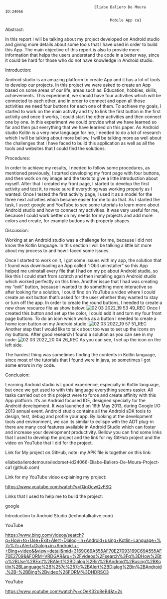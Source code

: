                                             Eliabe Baliero De Moura  ID:24066  

                                                   Mobile App ca1

Abstract: 

In this report I will be talking about my project developed on Android studio and giving more details about some tools that I have used in order to build this App. The main objective of this report is also to provide more information that helps the users understand the code in a better way, since it could be hard for those who do not have knowledge in Android studio.  

Introduction: 

Android studio is an amazing platform to create App and it has a lot of tools to develop our projects. In this project we were asked to create an App based on some areas of our life, areas such as: Education, hobbies, skills, achievements. This experiment, we should have four activities which will be connected to each other, and in order to connect and open all those activities we need four buttons for each one of them. To achieve my goals, I started to work on the main activity and try to link the first button in the first activity and once it works, I could start the other activities and then connect one by one. In this experiment we could provide what we have learned so far and then put everything that we have learned on this paper. As Android studio Koltin is a very new language for me, I needed to do a lot of research which I will be talking about more bellow, I will be talking more as well about the challenges that I have faced to build this application as well as all the tools and websites that I could find the solutions.  

Procedures: 

In order to achieve my results, I needed to follow some procedures, as mentioned previously, I started developing my front page with four buttons, and then work on my image and the texts to give a little introduction about myself. After that I created my front page, I started to develop the first activity and test it, to make sure if everything was working properly as I wanted. Once I tested the first activity page, I used it as a model for the three next activities which became easier for me to do that. As I started the task, I used: google and YouTube to see some tutorials to learn more about Android studio and how to connect my activities. It was very useful for me, because I could work better on my needs for my projects and add more colors and create, for example buttons with properly shapes. 

Discussion: 

Working at an Android studio was a challenge for me, because I did not know the Kotlin language. In this section I will be talking a little bit more about my process to and how I faced some issues. 

Once I started to work on it, I got some issues with my app, the solution that I found was downloading an App called “IObit uninstaller” so this App helped me uninstall every file that I had on my pc about Android studio, so like this I could start from scratch and then installing again Android studio which worked perfectly on this time. Another issue that I had was creating my “exit” button, because I wanted to do something more interactive so after looking for a solution, I could find on YouTube a video where I could create an exit button that’s asked for the user whether they wanted to stay or turn off the app. In order to create the round buttons, I needed to create a new draw resource file as show below: 
![02 03 2022_19 53 49_REC](https://user-images.githubusercontent.com/90689336/156557767-780f0296-76bd-4a5a-b279-4d0885a27493.png)
Once I created this button and set up the color, I could add it and turn my four front page buttons. 
To do an icon which works as a button I needed to create a home icon button on my Android studio: 
![02 03 2022_19 57 51_REC](https://user-images.githubusercontent.com/90689336/156558032-517285c4-91d9-4ee0-a25f-58757b5d219b.png)
Another step that I would like to talk about too was to set up the icons on my buttons. After good research I found a solution as you can see in my code: 
![02 03 2022_20 04 26_REC](https://user-images.githubusercontent.com/90689336/156558237-a4ebeb97-1546-4111-8733-fcacf0efde5e.png)
As you can see, I set up the icon on the left side. 

The hardest thing was sometimes finding the contents in Kotlin language, since most of the tutorials that I found were in java, so sometimes I got some errors in my code. 

Conclusion: 

Learning Android studio is I good experience, especially in Kotlin language, but once we get used to with this language everything seems easier. All tasks carried out on this project were to force and create affinity with this App platform. It’s an Android focused IDE, designed specially for the Android development. It was launched on 16th May 2013, during Google I/O 2013 annual event. Android studio contains all the Android sDK tools to design, test, debug and profile your app. By looking at the development tools and environment, we can its similar to eclispe with the ADT plug-in there are many cool features available in Android Studio which can foster and increase your development productivity. Bellow you can find some links that I used to develop the project and the link for my GitHub project and the video on YouTube that I did for the project. 

 

Link for My project on GitHub, note: my APK file is together on this link: 

eliabebalierodemoura/iedorset-id24066-Eliabe-Baliero-De-Moura-Project-ca1 (github.com) 

Link for my YouTube video explaining my project: 

https://www.youtube.com/watch?v=fQqOcwQvFSQ
 

 

Links that I used to help me to build the project: 

google 

Introduction to Android Studio (technotalkative.com) 

YouTube 

https://www.bing.com/videos/search?q=How+to+Use+Exit+Alert+Dialog+in+Android+using+Kotlin+Language+%7c%7c+Alert+Dialog+in+Android.+-+Bing+video&&view=detail&mid=3169C69A555AF70E27093169C69A555AF70E2709&&FORM=VRDGAR&ru=%2Fvideos%2Fsearch%3Fq%3DHow%2Bto%2BUse%2BExit%2BAlert%2BDialog%2Bin%2BAndroid%2Busing%2BKotlin%2BLanguage%2B%257c%257c%2BAlert%2BDialog%2Bin%2BAndroid.%2B-%2BBing%2Bvideo%26FORM%3DHDRSC3

YouTube 

https://www.youtube.com/watch?v=cOeK32o8eB4&t=2s
 

 

 

